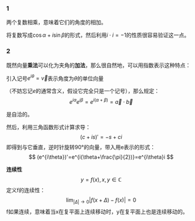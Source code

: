 

### 1
两个复数相乘，意味着它们的角度的相加。


将复数写成$\cos\alpha+i\sin \beta$的形式，然后利用$i\cdot i=-1$的性质很容易验证这一点。


### 2

既然向量**乘法**可以化为夹角的**加法**，那么很自然地，可以用指数表示这种特点：

引入记号$e^{i\theta}=\vec{v}$表示角度为$\theta$的单位向量

（不妨忘记$e$的通常含义，假设它完全只是一个记号），那么规定：
$$
e^{i\alpha}e^{i\beta}=e^{i(\alpha+\beta)}=\vec{a}\cdot \vec{b}
$$

是自洽的。

然后，利用三角函数形式计算求导：
$$
(c+is)'=-s+ci
$$
即得到与它垂直，逆时针旋转90°的向量，带入用e表示的形式：
$$
(e^{i\theta})'=e^{i(\theta+\frac{\pi}{2})}=e^{i\theta}i
$$


**连续性**
$$
y=f(x),x,y\in \mathbb{C}
$$
定义f的连续性：
$$
\lim_{|\Delta|\rightarrow 0}|f(x+\Delta)-f(x)|=0
$$
f如果连续，意味着当x在复平面上连续移动时，y在复平面上也是连续移动的。
